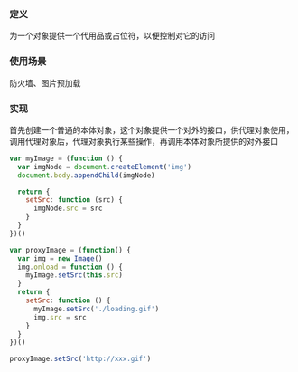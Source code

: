 ### 定义

为一个对象提供一个代用品或占位符，以便控制对它的访问

### 使用场景

防火墙、图片预加载

### 实现

首先创建一个普通的本体对象，这个对象提供一个对外的接口，供代理对象使用，调用代理对象后，代理对象执行某些操作，再调用本体对象所提供的对外接口

```javascript
var myImage = (function () {
  var imgNode = document.createElement('img')
  document.body.appendChild(imgNode)

  return {
    setSrc: function (src) {
      imgNode.src = src
    }  
  }
})()

var proxyImage = (function() {
  var img = new Image()
  img.onload = function () {
    myImage.setSrc(this.src)
  }
  return {
    setSrc: function () {
      myImage.setSrc('./loading.gif')
      img.src = src
    }
  }
})()

proxyImage.setSrc('http://xxx.gif')
```
